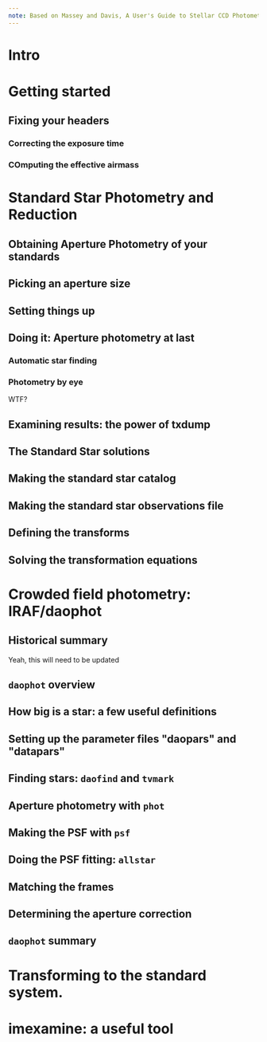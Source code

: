 ```yaml
---
note: Based on Massey and Davis, A User's Guide to Stellar CCD Photometry with IRAF
---
```


# Intro

# Getting started

## Fixing your headers

### Correcting the exposure time
### COmputing the effective airmass

# Standard Star Photometry and Reduction

## Obtaining Aperture Photometry of your standards
## Picking an aperture size
## Setting things up
## Doing it: Aperture photometry at last

### Automatic star finding
### Photometry by eye

WTF?

## Examining results: the power of txdump

## The Standard Star solutions
## Making the standard star catalog
## Making the standard star observations file
## Defining the transforms
## Solving the transformation equations

# Crowded field photometry: IRAF/daophot
## Historical summary

Yeah, this will need to be updated

## `daophot` overview
## How big is a star: a few useful definitions
## Setting up the parameter files "daopars" and "datapars"
## Finding stars: `daofind` and `tvmark`
## Aperture photometry with `phot`
## Making the PSF with `psf`
## Doing the PSF fitting: `allstar`
## Matching the frames
## Determining the aperture correction
## `daophot` summary

# Transforming to the standard system.

# imexamine: a useful tool

